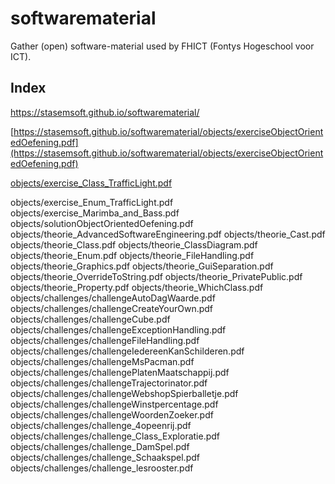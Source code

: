 # softwarematerial

Gather (open) software-material used by FHICT (Fontys Hogeschool voor ICT).

## Index

https://stasemsoft.github.io/softwarematerial/

[https://stasemsoft.github.io/softwarematerial/objects/exerciseObjectOrientedOefening.pdf](https://stasemsoft.github.io/softwarematerial/objects/exerciseObjectOrientedOefening.pdf)

[objects/exercise_Class_TrafficLight.pdf](objects/exercise_Class_TrafficLight.pdf)

objects/exercise_Enum_TrafficLight.pdf
objects/exercise_Marimba_and_Bass.pdf
objects/solutionObjectOrientedOefening.pdf
objects/theorie_AdvancedSoftwareEngineering.pdf
objects/theorie_Cast.pdf
objects/theorie_Class.pdf
objects/theorie_ClassDiagram.pdf
objects/theorie_Enum.pdf
objects/theorie_FileHandling.pdf
objects/theorie_Graphics.pdf
objects/theorie_GuiSeparation.pdf
objects/theorie_OverrideToString.pdf
objects/theorie_PrivatePublic.pdf
objects/theorie_Property.pdf
objects/theorie_WhichClass.pdf
objects/challenges/challengeAutoDagWaarde.pdf
objects/challenges/challengeCreateYourOwn.pdf
objects/challenges/challengeCube.pdf
objects/challenges/challengeExceptionHandling.pdf
objects/challenges/challengeFileHandling.pdf
objects/challenges/challengeIedereenKanSchilderen.pdf
objects/challenges/challengeMsPacman.pdf
objects/challenges/challengePlatenMaatschappij.pdf
objects/challenges/challengeTrajectorinator.pdf
objects/challenges/challengeWebshopSpierballetje.pdf
objects/challenges/challengeWinstpercentage.pdf
objects/challenges/challengeWoordenZoeker.pdf
objects/challenges/challenge_4opeenrij.pdf
objects/challenges/challenge_Class_Exploratie.pdf
objects/challenges/challenge_DamSpel.pdf
objects/challenges/challenge_Schaakspel.pdf
objects/challenges/challenge_lesrooster.pdf
